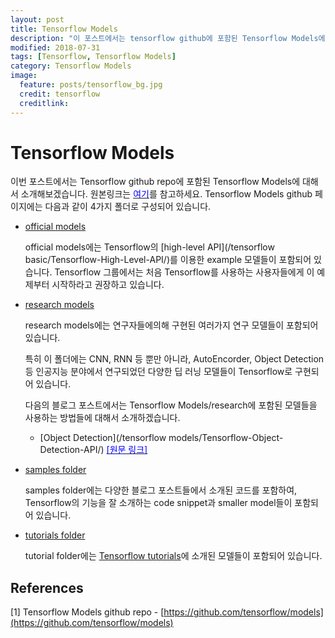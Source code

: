 ```yaml
---
layout: post
title: Tensorflow Models
description: "이 포스트에서는 tensorflow github에 포함된 Tensorflow Models에 대해서 소개하겠습니다."
modified: 2018-07-31
tags: [Tensorflow, Tensorflow Models]
category: Tensorflow Models
image:
  feature: posts/tensorflow_bg.jpg
  credit: tensorflow
  creditlink:
---
```


# Tensorflow Models
이번 포스트에서는 Tensorflow github repo에 포함된 Tensorflow Models에 대해서 소개해보겠습니다. 원본링크는 [<span style="color:blue">여기</span>](https://github.com/tensorflow/models)를 참고하세요.
Tensorflow Models github 페이지에는 다음과 같이 4가지 폴더로 구성되어 있습니다.
- [official models](https://github.com/tensorflow/models/blob/master/official)

    official models에는 Tensorflow의 [high-level API](/tensorflow basic/Tensorflow-High-Level-API/)를 이용한 example 모델들이 포함되어 있습니다.
    Tensorflow 그룹에서는 처음 Tensorflow를 사용하는 사용자들에게 이 예제부터 시작하라고 권장하고 있습니다.

- [research models](https://github.com/tensorflow/models/tree/master/research)

    research models에는 연구자들에의해 구현된 여러가지 연구 모델들이 포함되어 있습니다.

    특히 이 폴더에는 CNN, RNN 등 뿐만 아니라, AutoEncorder, Object Detection 등 인공지능 분야에서 연구되었던 다양한 딥 러닝 모델들이 Tensorflow로 구현되어 있습니다.

    다음의 블로그 포스트에서는 Tensorflow Models/research에 포함된 모델들을 사용하는 방법들에 대해서 소개하겠습니다.
    + [Object Detection](/tensorflow models/Tensorflow-Object-Detection-API/) [<span style="color:blue">[원문 링크]</span>](https://github.com/tensorflow/models/tree/master/research/object_detection)

- [samples folder](https://github.com/tensorflow/models/blob/master/samples)

    samples folder에는 다양한 블로그 포스트들에서 소개된 코드를 포함하여, Tensorflow의 기능을 잘 소개하는 code snippet과 smaller model들이 포함되어 있습니다.

- [tutorials folder](https://github.com/tensorflow/models/blob/master/tutorials)

    tutorial folder에는 [Tensorflow tutorials](https://www.tensorflow.org/tutorials/)에 소개된 모델들이 포함되어 있습니다.


## References
[1] Tensorflow Models github repo - [https://github.com/tensorflow/models](https://github.com/tensorflow/models) <br />